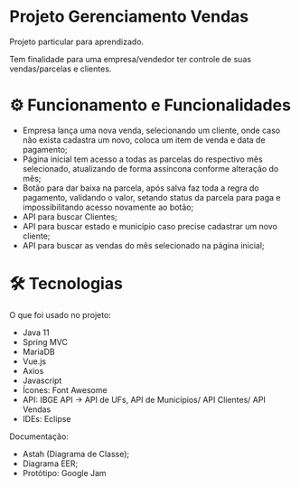 # Projeto Gerenciamento Vendas

Projeto particular para aprendizado. 

Tem finalidade para uma empresa/vendedor ter controle de suas vendas/parcelas e clientes.


# ⚙️ Funcionamento e Funcionalidades
  * Empresa lança uma nova venda, selecionando um cliente, onde caso não exista cadastra um novo, coloca um item de venda e data de pagamento;
  * Página inicial tem acesso a todas as parcelas do respectivo mês selecionado, atualizando de forma assíncona conforme alteração do mês;
  * Botão para dar baixa na parcela, após salva faz toda a regra do pagamento, validando o valor, setando status da parcela para paga e impossibilitando acesso novamente ao botão;
  * API para buscar Clientes;
  * API para buscar estado e município caso precise cadastrar um novo cliente;
  * API para buscar as vendas do mês selecionado na página inicial;

# 🛠 Tecnologias
  O que foi usado no projeto:
  
* Java 11
* Spring MVC
* MariaDB
* Vue.js
* Axios
* Javascript
* Ícones: Font Awesome
* API: IBGE API → API de UFs, API de Municípios/ API Clientes/ API Vendas
* IDEs: Eclipse

Documentação: 
* Astah (Diagrama de Classe);
* Diagrama EER;
* Protótipo: Google Jam

